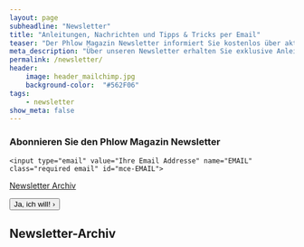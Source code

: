 ```yaml
---
layout: page
subheadline: "Newsletter"
title: "Anleitungen, Nachrichten und Tipps & Tricks per Email"
teaser: "Der Phlow Magazin Newsletter informiert Sie kostenlos über aktuelle Trends in Webdesign, Journalismus und Social Media. Wir schicken Ihnen Anleitungen, hilfreiche Links und Downloads, damit Sie Ihr Potential voll entfalten."
meta_description: "Über unseren Newsletter erhalten Sie exklusive Anleitungen, Downloads und Neues zu den Themen Webdesign, Journalismus und Social Media."
permalink: /newsletter/
header:
    image: header_mailchimp.jpg
    background-color:  "#562F06"
tags:
    - newsletter
show_meta: false
---
```



<div id="mc_embed_signup">
<form action="//phlow.us2.list-manage.com/subscribe/post?u=acb99fb0411d067a7c7ccdb61&amp;id=81e932aa5d" method="post" id="mc-embedded-subscribe-form" name="mc-embedded-subscribe-form" class="validate" target="_blank" novalidate>
    <div id="mc_embed_signup_scroll">
    <h3 class="b15">Abonnieren Sie den Phlow Magazin Newsletter</h3>

<div class="mc-field-group">
   
    <input type="email" value="Ihre Email Addresse" name="EMAIL" class="required email" id="mce-EMAIL">
</div>
<p><a href="http://us2.campaign-archive2.com/home/?u=acb99fb0411d067a7c7ccdb61&id=81e932aa5d" title="View previous campaigns">Newsletter Archiv</a></p>
    <div id="mce-responses" class="clear">
        <div class="response" id="mce-error-response" style="display:none"></div>
        <div class="response" id="mce-success-response" style="display:none"></div>
    </div>    <!-- real people should not fill this in and expect good things - do not remove this or risk form bot signups-->
    <div style="position: absolute; left: -5000px;"><input type="text" name="b_acb99fb0411d067a7c7ccdb61_81e932aa5d" tabindex="-1" value=""></div>
    <div class="clear"><input type="submit" value="Ja, ich will! ›" name="subscribe" id="mc-embedded-subscribe" class="button radius"></div>
    </div>
</form>
</div>
<script type='text/javascript' src='//s3.amazonaws.com/downloads.mailchimp.com/js/mc-validate.js'></script><script type='text/javascript'>(function($) {window.fnames = new Array(); window.ftypes = new Array();fnames[0]='EMAIL';ftypes[0]='email';fnames[1]='FNAME';ftypes[1]='text';fnames[2]='LNAME';ftypes[2]='text'; /*
 * Translated default messages for the $ validation plugin.
 * Locale: DE
 */
$.extend($.validator.messages, {
    required: "Dieses Feld ist ein Pflichtfeld.",
    maxlength: $.validator.format("Geben Sie bitte maximal {0} Zeichen ein."),
    minlength: $.validator.format("Geben Sie bitte mindestens {0} Zeichen ein."),
    rangelength: $.validator.format("Geben Sie bitte mindestens {0} und maximal {1} Zeichen ein."),
    email: "Geben Sie bitte eine gültige E-Mail Adresse ein.",
    url: "Geben Sie bitte eine gültige URL ein.",
    date: "Bitte geben Sie ein gültiges Datum ein.",
    number: "Geben Sie bitte eine Nummer ein.",
    digits: "Geben Sie bitte nur Ziffern ein.",
    equalTo: "Bitte denselben Wert wiederholen.",
    range: $.validator.format("Geben Sie bitten einen Wert zwischen {0} und {1}."),
    max: $.validator.format("Geben Sie bitte einen Wert kleiner oder gleich {0} ein."),
    min: $.validator.format("Geben Sie bitte einen Wert größer oder gleich {0} ein."),
    creditcard: "Geben Sie bitte ein gültige Kreditkarten-Nummer ein."
});}(jQuery));var $mcj = jQuery.noConflict(true);</script>
<!--End mc_embed_signup-->


## Newsletter-Archiv

<script language="javascript" src="http://us2.campaign-archive1.com/generate-js/?u=acb99fb0411d067a7c7ccdb61&fid=28173&show=10" type="text/javascript"></script>